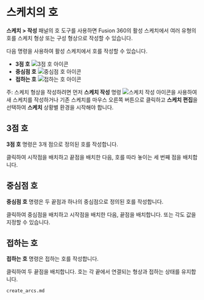 스케치의 호
======

**스케치 > 작성** 패널의 호 도구를 사용하면 Fusion 360의 활성 스케치에서 여러 유형의 호를 스케치 형상 또는 구성 형상으로 작성할 수 있습니다.

다음 명령을 사용하여 활성 스케치에서 호를 작성할 수 있습니다.

*   **3점 호** ![3점 호 아이콘](https://help.autodesk.com/cloudhelp/KOR/Fusion-Sketch/images/icon/skt/arc-3-point.png)
*   **중심점 호** ![중심점 호 아이콘](https://help.autodesk.com/cloudhelp/KOR/Fusion-Sketch/images/icon/skt/arc-center-point.png)
*   **접하는 호** ![접하는 호 아이콘](https://help.autodesk.com/cloudhelp/KOR/Fusion-Sketch/images/icon/skt/arc-tangent.png)

주: 스케치 형상을 작성하려면 먼저 **스케치 작성** 명령 ![스케치 작성 아이콘](https://help.autodesk.com/cloudhelp/KOR/Fusion-Sketch/images/icon/skt/create.png)을 사용하여 새 스케치를 작성하거나 기존 스케치를 마우스 오른쪽 버튼으로 클릭하고 **스케치 편집**을 선택하여 **스케치** 상황별 환경을 시작해야 합니다.

3점 호
----

**3점 호** 명령은 3개 점으로 정의된 호를 작성합니다.

클릭하여 시작점을 배치하고 끝점을 배치한 다음, 호를 따라 놓이는 세 번째 점을 배치합니다.

중심점 호
-----

**중심점 호** 명령은 두 끝점과 하나의 중심점으로 정의된 호를 작성합니다.

클릭하여 중심점을 배치하고 시작점을 배치한 다음, 끝점을 배치합니다. 또는 각도 값을 지정할 수 있습니다.

접하는 호
-----

**접하는 호** 명령은 접하는 호를 작성합니다.

클릭하여 두 끝점을 배치합니다. 호는 각 끝에서 연결되는 형상과 접하는 상태를 유지합니다.

```{toctree}
create_arcs.md
```